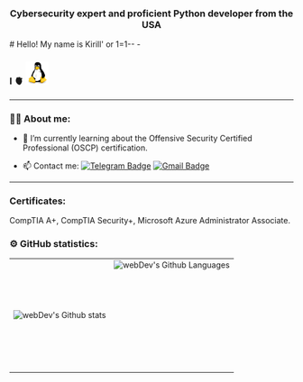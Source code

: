 <h3 align="center">Cybersecurity expert and proficient Python developer from the USA</h3>
# Hello! My name is Kirill' or 1=1-- -

### I 🫀 <img src="https://github.com/devicons/devicon/blob/master/icons/linux/linux-original.svg" title="linux" alt="linux" width="40" height="40"/>&nbsp;

---

### :man_technologist: About me:

- :seedling: I’m currently learning about the Offensive Security Certified Professional (OSCP) certification.


- :mailbox: Contact me: [![Telegram Badge](https://img.shields.io/badge/-KIRILLBAIRAMOV-blue?style=flat&logo=Telegram&logoColor=white)](https://t.me/rikbai) [![Gmail Badge](https://img.shields.io/badge/-Gmail-red?style=flat&logo=Gmail&logoColor=white)](mailto:kbairamov2517@gmail.com)

---

### Certificates:

CompTIA A+, CompTIA Security+, Microsoft Azure Administrator Associate.



### ⚙️ GitHub statistics:

<table>
  <tr>
    <td>
      <img align="left" src="http://github-readme-streak-stats.herokuapp.com?user=bayer2517&theme=dark&background=000000" alt="webDev's Github stats" />
    </td>
    <td>
      <img height="195px" align="right" alt="webDev's Github Languages" src="https://github-readme-stats-sigma-five.vercel.app/api/top-langs/?username=bayer2517&layout=compact&theme=vision-friendly-dark" />
    </td>
  </tr>
</table>
